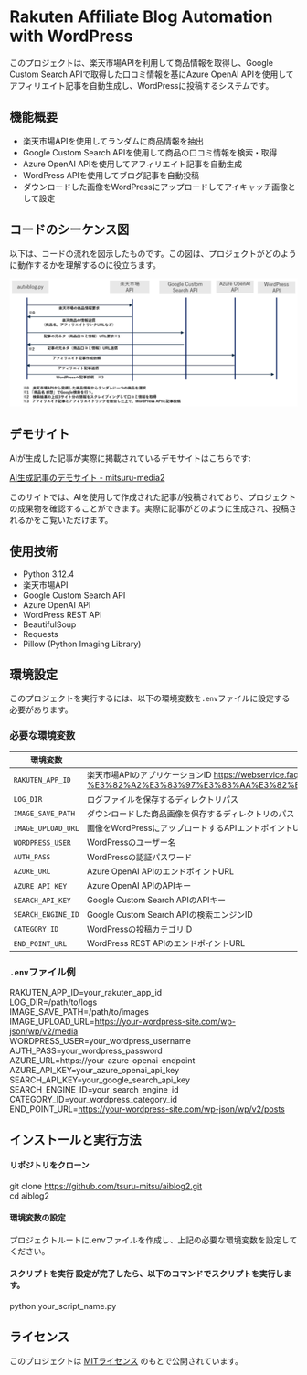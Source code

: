 # Rakuten Affiliate Blog Automation with WordPress

このプロジェクトは、楽天市場APIを利用して商品情報を取得し、Google Custom Search APIで取得した口コミ情報を基にAzure OpenAI APIを使用してアフィリエイト記事を自動生成し、WordPressに投稿するシステムです。

## 機能概要
- 楽天市場APIを使用してランダムに商品情報を抽出
- Google Custom Search APIを使用して商品の口コミ情報を検索・取得
- Azure OpenAI APIを使用してアフィリエイト記事を自動生成
- WordPress APIを使用してブログ記事を自動投稿
- ダウンロードした画像をWordPressにアップロードしてアイキャッチ画像として設定

## コードのシーケンス図

以下は、コードの流れを図示したものです。この図は、プロジェクトがどのように動作するかを理解するのに役立ちます。

![シーケンス図](./sequence.png)


## デモサイト

AIが生成した記事が実際に掲載されているデモサイトはこちらです:

[AI生成記事のデモサイト - mitsuru-media2](https://mitsuru-media2.com/)

このサイトでは、AIを使用して作成された記事が投稿されており、プロジェクトの成果物を確認することができます。実際に記事がどのように生成され、投稿されるかをご覧いただけます。

## 使用技術
- Python 3.12.4
- 楽天市場API
- Google Custom Search API
- Azure OpenAI API
- WordPress REST API
- BeautifulSoup
- Requests
- Pillow (Python Imaging Library)

## 環境設定

このプロジェクトを実行するには、以下の環境変数を`.env`ファイルに設定する必要があります。

### 必要な環境変数

| 環境変数        | 説明                                                            |
|-----------------|----------------------------------------------------------------|
| `RAKUTEN_APP_ID`| 楽天市場APIのアプリケーションID  https://webservice.faq.rakuten.net/hc/ja/articles/900001970586-%E3%82%A2%E3%83%97%E3%83%AA%E3%82%B1%E3%83%BC%E3%82%B7%E3%83%A7%E3%83%B3ID%E3%81%A8%E3%81%AF%E4%BD%95%E3%81%A7%E3%81%99%E3%81%8B|
| `LOG_DIR`       | ログファイルを保存するディレクトリパス                              |
| `IMAGE_SAVE_PATH`| ダウンロードした商品画像を保存するディレクトリのパス               |
| `IMAGE_UPLOAD_URL`| 画像をWordPressにアップロードするAPIエンドポイントURL             |
| `WORDPRESS_USER`| WordPressのユーザー名                                             |
| `AUTH_PASS`     | WordPressの認証パスワード                                         |
| `AZURE_URL`     | Azure OpenAI APIのエンドポイントURL                               |
| `AZURE_API_KEY` | Azure OpenAI APIのAPIキー                                        |
| `SEARCH_API_KEY`| Google Custom Search APIのAPIキー                                 |
| `SEARCH_ENGINE_ID`| Google Custom Search APIの検索エンジンID                        |
| `CATEGORY_ID`   | WordPressの投稿カテゴリID                                        |
| `END_POINT_URL` | WordPress REST APIのエンドポイントURL                             |

### `.env`ファイル例

RAKUTEN_APP_ID=your_rakuten_app_id  
LOG_DIR=/path/to/logs  
IMAGE_SAVE_PATH=/path/to/images  
IMAGE_UPLOAD_URL=https://your-wordpress-site.com/wp-json/wp/v2/media  
WORDPRESS_USER=your_wordpress_username  
AUTH_PASS=your_wordpress_password  
AZURE_URL=https://your-azure-openai-endpoint  
AZURE_API_KEY=your_azure_openai_api_key  
SEARCH_API_KEY=your_google_search_api_key  
SEARCH_ENGINE_ID=your_search_engine_id  
CATEGORY_ID=your_wordpress_category_id  
END_POINT_URL=https://your-wordpress-site.com/wp-json/wp/v2/posts

## インストールと実行方法
#### リポジトリをクローン
git clone https://github.com/tsuru-mitsu/aiblog2.git  
cd aiblog2

#### 環境変数の設定
プロジェクトルートに.envファイルを作成し、上記の必要な環境変数を設定してください。

#### スクリプトを実行 設定が完了したら、以下のコマンドでスクリプトを実行します。
python your_script_name.py

## ライセンス
このプロジェクトは [MITライセンス](./LICENSE) のもとで公開されています。